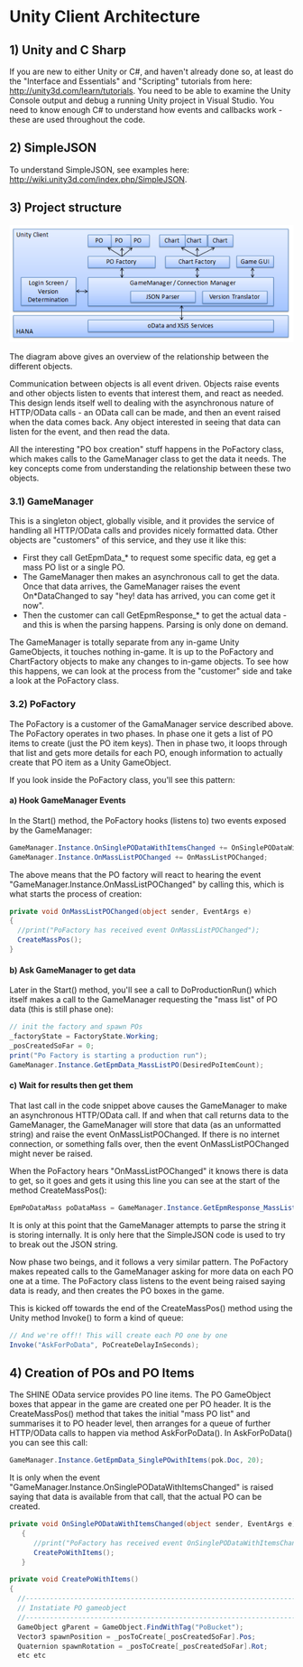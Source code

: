 # Unity Client Architecture

## 1) Unity and C Sharp
If you are new to either Unity or C#, and haven't already done so, at least do the "Interface and Essentials" and "Scripting" tutorials from here: http://unity3d.com/learn/tutorials.  You need to be able to examine the Unity Console output and debug a running Unity project in Visual Studio.  You need to know enough C# to understand how events and callbacks work - these are used throughout the code.

## 2) SimpleJSON
To understand SimpleJSON, see examples here: http://wiki.unity3d.com/index.php/SimpleJSON.

## 3) Project structure

![](archsimple590.png?raw=true)

The diagram above gives an overview of the relationship between the different objects.

Communication between objects is all event driven.  Objects raise events and other objects listen to events that interest them, and react as needed.  This design lends itself well to dealing with the asynchronous nature of HTTP/OData calls - an OData call can be made, and then an event raised when the data comes back.  Any object interested in seeing that data can listen for the event, and then read the data.

All the interesting "PO box creation" stuff happens in the PoFactory class, which makes calls to the GameManager class to get the data it needs.  The key concepts come from understanding the relationship between these two objects.

### 3.1) GameManager
This is a singleton object, globally visible, and it provides the service of handling all HTTP/OData calls and provides nicely formatted data.  Other objects are "customers" of this service, and they use it like this:
* First they call GetEpmData_* to request some specific data, eg get a mass PO list or a single PO.
* The GameManager then makes an asynchronous call to get the data.  Once that data arrives, the GameManager raises the event On\*DataChanged to say "hey! data has arrived, you can come get it now".
* Then the customer can call GetEpmResponse_* to get the actual data - and this is when the parsing happens.  Parsing is only done on demand.

The GameManager is totally separate from any in-game Unity GameObjects, it touches nothing in-game.  It is up to the PoFactory and ChartFactory objects to make any changes to in-game objects.  To see how this happens, we can look at the process from the "customer" side and take a look at the PoFactory class.

### 3.2) PoFactory
The PoFactory is a customer of the GamaManager service described above.  The PoFactory operates in two phases.  In phase one it gets a list of PO items to create (just the PO item keys).  Then in phase two, it loops through that list and gets more details for each PO, enough information to actually create that PO item as a Unity GameObject.

If you look inside the PoFactory class, you'll see this pattern:

#### a) Hook GameManager Events
In the Start() method, the PoFactory hooks (listens to) two events exposed by the GameManager:
```csharp
GameManager.Instance.OnSinglePODataWithItemsChanged += OnSinglePODataWithItemsChanged;
GameManager.Instance.OnMassListPOChanged += OnMassListPOChanged;
```
The above means that the PO factory will react to hearing the event "GameManager.Instance.OnMassListPOChanged" by calling this, which is what starts the process of creation:
```csharp
private void OnMassListPOChanged(object sender, EventArgs e)
{
  //print("PoFactory has received event OnMassListPOChanged");
  CreateMassPos();
}
```
#### b) Ask GameManager to get data
Later in the Start() method, you'll see a call to DoProductionRun() which itself makes a call to the GameManager requesting the "mass list" of PO data (this is still phase one):

```csharp
// init the factory and spawn POs
_factoryState = FactoryState.Working;
_posCreatedSoFar = 0;
print("Po Factory is starting a production run");
GameManager.Instance.GetEpmData_MassListPO(DesiredPoItemCount);
```
#### c) Wait for results then get them
That last call in the code snippet above causes the GameManager to make an asynchronous HTTP/OData call.  If and when that call returns data to the GameManager, the GameManager will store that data (as an unformatted string) and raise the event OnMassListPOChanged.  If there is no internet connection, or something falls over, then the event OnMassListPOChanged might never be raised.

When the PoFactory hears "OnMassListPOChanged" it knows there is data to get, so it goes and gets it using this line you can see at the start of the method CreateMassPos():
```csharp
EpmPoDataMass poDataMass = GameManager.Instance.GetEpmResponse_MassListPO();
```
It is only at this point that the GameManager attempts to parse the string it is storing internally.  It is only here that the SimpleJSON code is used to try to break out the JSON string.

Now phase two beings, and it follows a very similar pattern.  The PoFactory makes repeated calls to the GameManager asking for more data on each PO one at a time.  The PoFactory class listens to the event being raised saying data is ready, and then creates the PO boxes in the game.

This is kicked off towards the end of the CreateMassPos() method using the Unity method Invoke() to form a kind of queue:
```csharp
// And we're off!! This will create each PO one by one
Invoke("AskForPoData", PoCreateDelayInSeconds);
```

## 4) Creation of POs and PO Items
The SHINE OData service provides PO line items.  The PO GameObject boxes that appear in the game are created one per PO header.  It is the CreateMassPos() method that takes the initial "mass PO list" and summarises it to PO header level, then arranges for a queue of further HTTP/OData calls to happen via method AskForPoData().  In AskForPoData() you can see this call:

```csharp
GameManager.Instance.GetEpmData_SinglePOwithItems(pok.Doc, 20);
```

It is only when the event "GameManager.Instance.OnSinglePODataWithItemsChanged" is raised saying that data is available from that call, that the actual PO can be created.

```csharp
private void OnSinglePODataWithItemsChanged(object sender, EventArgs e)
   {
      //print("PoFactory has received event OnSinglePODataWithItemsChanged");
      CreatePoWithItems();
   }
```


```csharp
private void CreatePoWithItems()
{
  //-------------------------------------------------------------------------
  // Instatiate PO gameobject
  //-------------------------------------------------------------------------
  GameObject gParent = GameObject.FindWithTag("PoBucket");
  Vector3 spawnPosition = _posToCreate[_posCreatedSoFar].Pos; 
  Quaternion spawnRotation = _posToCreate[_posCreatedSoFar].Rot; 
  etc etc
```
